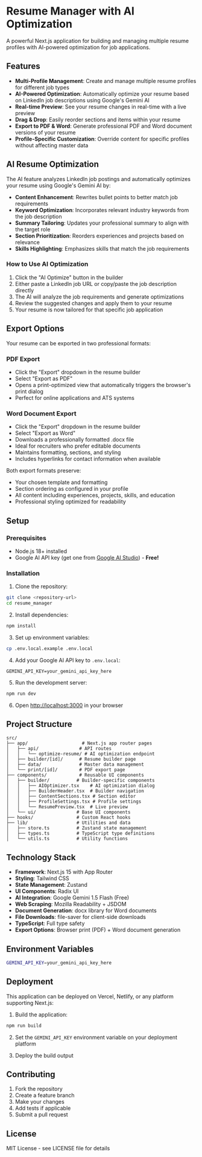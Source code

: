# Resume Manager with AI Optimization

A powerful Next.js application for building and managing multiple resume profiles with AI-powered optimization for job applications.

## Features

- **Multi-Profile Management**: Create and manage multiple resume profiles for different job types
- **AI-Powered Optimization**: Automatically optimize your resume based on LinkedIn job descriptions using Google's Gemini AI
- **Real-time Preview**: See your resume changes in real-time with a live preview
- **Drag & Drop**: Easily reorder sections and items within your resume
- **Export to PDF & Word**: Generate professional PDF and Word document versions of your resume
- **Profile-Specific Customization**: Override content for specific profiles without affecting master data

## AI Resume Optimization

The AI feature analyzes LinkedIn job postings and automatically optimizes your resume using Google's Gemini AI by:

- **Content Enhancement**: Rewrites bullet points to better match job requirements
- **Keyword Optimization**: Incorporates relevant industry keywords from the job description
- **Summary Tailoring**: Updates your professional summary to align with the target role
- **Section Prioritization**: Reorders experiences and projects based on relevance
- **Skills Highlighting**: Emphasizes skills that match the job requirements

### How to Use AI Optimization

1. Click the "AI Optimize" button in the builder
2. Either paste a LinkedIn job URL or copy/paste the job description directly
3. The AI will analyze the job requirements and generate optimizations
4. Review the suggested changes and apply them to your resume
5. Your resume is now tailored for that specific job application

## Export Options

Your resume can be exported in two professional formats:

### PDF Export
- Click the "Export" dropdown in the resume builder
- Select "Export as PDF" 
- Opens a print-optimized view that automatically triggers the browser's print dialog
- Perfect for online applications and ATS systems

### Word Document Export
- Click the "Export" dropdown in the resume builder  
- Select "Export as Word"
- Downloads a professionally formatted .docx file
- Ideal for recruiters who prefer editable documents
- Maintains formatting, sections, and styling
- Includes hyperlinks for contact information when available

Both export formats preserve:
- Your chosen template and formatting
- Section ordering as configured in your profile
- All content including experiences, projects, skills, and education
- Professional styling optimized for readability

## Setup

### Prerequisites

- Node.js 18+ installed
- Google AI API key (get one from [Google AI Studio](https://aistudio.google.com/app/apikey)) - **Free!**

### Installation

1. Clone the repository:
```bash
git clone <repository-url>
cd resume_manager
```

2. Install dependencies:
```bash
npm install
```

3. Set up environment variables:
```bash
cp .env.local.example .env.local
```

4. Add your Google AI API key to `.env.local`:
```
GEMINI_API_KEY=your_gemini_api_key_here
```

5. Run the development server:
```bash
npm run dev
```

6. Open [http://localhost:3000](http://localhost:3000) in your browser

## Project Structure

```
src/
├── app/                    # Next.js app router pages
│   ├── api/               # API routes
│   │   └── optimize-resume/ # AI optimization endpoint
│   ├── builder/[id]/      # Resume builder page
│   ├── data/              # Master data management
│   └── print/[id]/        # PDF export page
├── components/            # Reusable UI components
│   ├── builder/          # Builder-specific components
│   │   ├── AIOptimizer.tsx    # AI optimization dialog
│   │   ├── BuilderHeader.tsx  # Builder navigation
│   │   ├── ContentSections.tsx # Section editor
│   │   ├── ProfileSettings.tsx # Profile settings
│   │   └── ResumePreview.tsx  # Live preview
│   └── ui/               # Base UI components
├── hooks/                # Custom React hooks
├── lib/                  # Utilities and data
│   ├── store.ts          # Zustand state management
│   ├── types.ts          # TypeScript type definitions
│   └── utils.ts          # Utility functions
```

## Technology Stack

- **Framework**: Next.js 15 with App Router
- **Styling**: Tailwind CSS
- **State Management**: Zustand
- **UI Components**: Radix UI
- **AI Integration**: Google Gemini 1.5 Flash (Free)
- **Web Scraping**: Mozilla Readability + JSDOM
- **Document Generation**: docx library for Word documents
- **File Downloads**: file-saver for client-side downloads
- **TypeScript**: Full type safety
- **Export Options**: Browser print (PDF) + Word document generation

## Environment Variables

```bash
GEMINI_API_KEY=your_gemini_api_key_here
```

## Deployment

This application can be deployed on Vercel, Netlify, or any platform supporting Next.js:

1. Build the application:
```bash
npm run build
```

2. Set the `GEMINI_API_KEY` environment variable on your deployment platform

3. Deploy the build output

## Contributing

1. Fork the repository
2. Create a feature branch
3. Make your changes
4. Add tests if applicable
5. Submit a pull request

## License

MIT License - see LICENSE file for details
